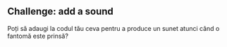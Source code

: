 ## Challenge: add a sound

Poți să adaugi la codul tău ceva pentru a produce un sunet atunci când o fantomă este prinsă?